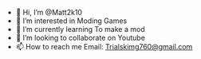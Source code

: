 - 👋 Hi, I’m @Matt2k10
- 👀 I’m interested in Moding Games
- 🌱 I’m currently learning To make a mod
- 💞️ I’m looking to collaborate on Youtube
- 📫 How to reach me Email: Trialskimg760@gmail.com

<!---
Matt2k10/Matt2k10 is a ✨ special ✨ repository because its `README.md` (this file) appears on your GitHub profile.
You can click the Preview link to take a look at your changes.
--->
